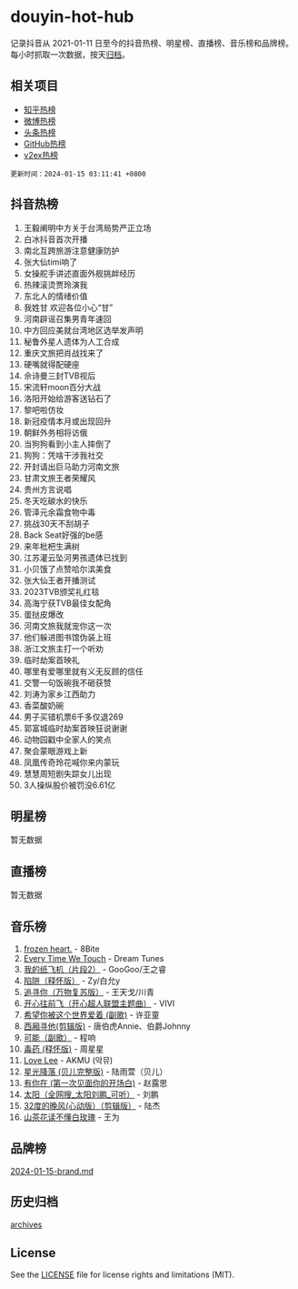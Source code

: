 # douyin-hot-hub

记录抖音从 2021-01-11 日至今的抖音热榜、明星榜、直播榜、音乐榜和品牌榜。每小时抓取一次数据，按天[归档](archives)。

## 相关项目

- [知乎热榜](https://github.com/lonnyzhang423/zhihu-hot-hub)
- [微博热榜](https://github.com/lonnyzhang423/weibo-hot-hub)
- [头条热榜](https://github.com/lonnyzhang423/toutiao-hot-hub)
- [GitHub热榜](https://github.com/lonnyzhang423/github-hot-hub)
- [v2ex热榜](https://github.com/lonnyzhang423/v2ex-hot-hub)


`更新时间：2024-01-15 03:11:41 +0800`

## 抖音热榜

1. 王毅阐明中方关于台湾局势严正立场
1. 白冰抖音首次开播
1. 南北互跨旅游注意健康防护
1. 张大仙timi响了
1. 女操舵手讲述直面外舰挑衅经历
1. 热辣滚烫贾玲演我
1. 东北人的情绪价值
1. 我姓甘 欢迎各位小心“甘”
1. 河南辟谣召集男青年速回
1. 中方回应美就台湾地区选举发声明
1. 秘鲁外星人遗体为人工合成
1. 重庆文旅把肖战找来了
1. 硬嘴就得配硬座
1. 佘诗曼三封TVB视后
1. 宋流轩moon百分大战
1. 洛阳开始给游客送钻石了
1. 黎吧啦仿妆
1. 新冠疫情本月或出现回升
1. 朝鲜外务相将访俄
1. 当狗狗看到小主人摔倒了
1. 狗狗：凭啥干涉我社交
1. 开封请出巨马助力河南文旅
1. 甘肃文旅王者荣耀风
1. 贵州方言说唱
1. 冬天吃碳水的快乐
1. 管泽元余霜食物中毒
1. 挑战30天不刮胡子
1. Back Seat好强的be感
1. 来年枇杷生满树
1. 江苏灌云坠河男孩遗体已找到
1. 小贝饿了点赞哈尔滨美食
1. 张大仙王者开播测试
1. 2023TVB颁奖礼红毯
1. 高海宁获TVB最佳女配角
1. 蛋挞皮爆改
1. 河南文旅我就宠你这一次
1. 他们躲进图书馆伪装上班
1. 浙江文旅主打一个听劝
1. 临时劫案首映礼
1. 哪里有爱哪里就有义无反顾的信任
1. 交警一句饭碗我不砸获赞
1. 刘涛为家乡江西助力
1. 香菜酸奶碗
1. 男子买错机票6千多仅退269
1. 郭富城临时劫案首映狂说谢谢
1. 动物园戳中全家人的笑点
1. 聚会蒙眼游戏上新
1. 凤凰传奇玲花喊你来内蒙玩
1. 慧慧周短剧失踪女儿出现
1. 3人操纵股价被罚没6.61亿

## 明星榜

暂无数据

## 直播榜

暂无数据

## 音乐榜

1. [frozen heart.](https://sf6-cdn-tos.douyinstatic.com/obj/tos-cn-ve-2774/oIIWJfyjIACZA9zQMtnJ6hQQhFC4vhCupoRBsO) - 8Bite
1. [Every Time We Touch](https://sf86-cdn-tos.douyinstatic.com/obj/tos-cn-ve-2774/ogN6lUKQeBBfEVhIOMikG1CcJjugxk1tztZyhP) - Dream Tunes
1. [我的纸飞机（片段2）](https://sf6-cdn-tos.douyinstatic.com/obj/tos-cn-ve-2774/oM2ZrKcg2CD5AeRB2gkeXOFB1IxAGJdZPazYHf) - GooGoo/王之睿
1. [陷阱（释怀版）](https://sf86-cdn-tos.douyinstatic.com/obj/tos-cn-ve-2774/oE8C21LeZrzKLDFfQYgMzx4GAIHageG5IzayY7) - Zy/白允y
1. [追寻你（万物复苏版）](https://sf86-cdn-tos.douyinstatic.com/obj/tos-cn-ve-2774/oYeAZJsbjIDit9APmBg8u6uDUQnHmoCf3gbo74) - 王天戈/川青
1. [开心往前飞（开心超人联盟主题曲）](https://sf3-cdn-tos.douyinstatic.com/obj/tos-cn-ve-2774/9d8fb7c82cf1421fb93a9fe925275e0a) - VIVI
1. [希望你被这个世界爱着 (副歌)](https://sf6-cdn-tos.douyinstatic.com/obj/tos-cn-ve-2774/oUHCmWQfZlE3QQBKBeD8rCFLpJzPgCpImhsxMt) - 许亚童
1. [西厢寻他(剪辑版)](https://sf6-cdn-tos.douyinstatic.com/obj/tos-cn-ve-2774/oUsAVfAQKlRNxEv5qxvIB8o5qmIWUcXbzJKJhw) - 唐伯虎Annie、伯爵Johnny
1. [可能（副歌）](https://sf86-cdn-tos.douyinstatic.com/obj/tos-cn-ve-2774/cde1731888894259b333569393c2fb51) - 程响
1. [毒药 (释怀版)](https://sf3-cdn-tos.douyinstatic.com/obj/tos-cn-ve-2774/oYILMEAzspdZBIzy4frJNB8ZHPHWAhiwowd4Ad) - 周星星
1. [Love Lee](https://sf3-cdn-tos.douyinstatic.com/obj/tos-cn-ve-2774/o05GbkJGbCBTdDnMtB0fwOYgkeZp23vrWQDQBS) - AKMU (악뮤)
1. [星光降落 (贝儿完整版)](https://sf3-cdn-tos.douyinstatic.com/obj/tos-cn-ve-2774/okwB9hAwyAtsFFkFBzAX1hOOfQuIoMNs0W2Mwr) - 陆雨萱（贝儿）
1. [有你在 (第一次见面你的开场白)](https://sf6-cdn-tos.douyinstatic.com/obj/tos-cn-ve-2774/oAthrQ3ClJBfI57uBoFEgNDYtNCZ0TSYQQfxQ0) - 赵露思
1. [太阳（全网搜_太阳刘鹏_可听）](https://sf3-cdn-tos.douyinstatic.com/obj/tos-cn-ve-2774/ogWbyIQnlBFImVbeDocRdCIYtBHlbJXgfZMvgz) - 刘鹏
1. [32度的晚风(心动版）（剪辑版）](https://sf86-cdn-tos.douyinstatic.com/obj/tos-cn-ve-2774/owNyabsyWdzUulxhoJfK8IBXgp0UMQAHpvGh2B) - 陆杰
1. [山茶花读不懂白玫瑰](https://sf3-cdn-tos.douyinstatic.com/obj/tos-cn-ve-2774/osfn8B7DktrRHEPJgPCfDbw7QDQEkwC16BxZg9) - 王为

## 品牌榜

[2024-01-15-brand.md](archives/2024-01-15-brand.md)

## 历史归档

[archives](archives)

## License

See the [LICENSE](LICENSE) file for license rights and limitations (MIT).
